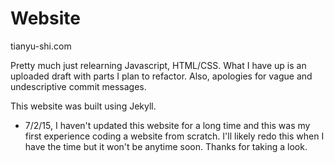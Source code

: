 Website
=======

tianyu-shi.com

Pretty much just relearning Javascript, HTML/CSS. What I have up is an uploaded draft with parts I plan to refactor. Also, apologies for vague and undescriptive commit messages.

This website was built using Jekyll.

- 7/2/15, I haven't updated this website for a long time and this was my first experience coding a website from scratch. I'll likely redo this when I have the time but it won't be anytime soon. Thanks for taking a look.
